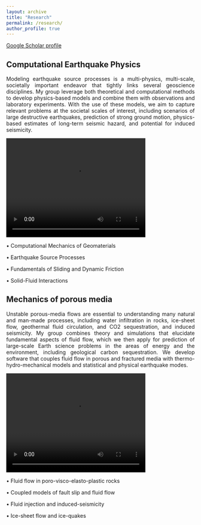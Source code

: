```yaml
---
layout: archive
title: "Research"
permalink: /research/
author_profile: true
---
```

<a href="https://scholar.google.com/citations?user=nvfIto8AAAAJ&hl=en" target="_blank">Google Scholar profile</a>

## Computational Earthquake Physics

<p style='text-align: justify;'> Modeling earthquake source processes is a multi-physics, multi-scale, societally important endeavor that tightly links several geoscience disciplines. My group leverage both theoretical and computational methods to develop physics-based models and combine them with observations and laboratory experiments. With the use of these models, we aim to capture relevant problems at the societal scales of interest, including scenarios of large destructive earthquakes, prediction of strong ground motion, physics-based estimates of long-term seismic hazard, and potential for induced seismicity. </p>

<!-- HTML -->
<video class="responsive-video" autoplay="true" loop="true" controls>
  <source src="http://lucadalzilio.github.io/videos/sz_t1_Vslip-1.mp4" type="video/mp4">
</video>

<!-- CSS -->
<style>
  .responsive-video {
    width: 620px;
    height: 440px;
  }

  /* Media query for devices with a max width of 600px (e.g., mobile devices) */
  @media (max-width: 600px) {
    .responsive-video {
      width: 100%;
      height: auto;
    }
  }
</style>

• Computational Mechanics of Geomaterials

• Earthquake Source Processes

• Fundamentals of Sliding and Dynamic Friction

• Solid-Fluid Interactions

## Mechanics of porous media

<p style='text-align: justify;'> Unstable porous-media flows are essential to understanding many natural and man-made processes, including water infiltration in rocks, ice-sheet flow, geothermal fluid circulation, and CO2 sequestration, and induced seismicity. My group combines theory and simulations that elucidate fundamental aspects of fluid flow, which we then apply for prediction of large-scale Earth science problems in the areas of energy and the environment, including geological carbon sequestration. We develop software that couples fluid flow in porous and fractured media with thermo-hydro-mechanical models and statistical and physical earthquake modes. </p>

<!-- HTML -->
<video class="responsive-video" autoplay="true" loop="true" controls>
  <source src="http://lucadalzilio.github.io/videos/PW_high_resolution_nocolorbar.mp4" type="video/mp4">
</video>

<!-- CSS -->
<style>
  .responsive-video {
    width: 372px;
    height: 264px;
  }

  /* Media query for devices with a max width of 600px (e.g., mobile devices) */
  @media (max-width: 600px) {
    .responsive-video {
      width: 100%;
      height: auto;
    }
  }
</style>

• Fluid flow in poro-visco-elasto-plastic rocks

• Coupled models of fault slip and fluid flow

• Fluid injection and induced-seismicity

• Ice-sheet flow and ice-quakes